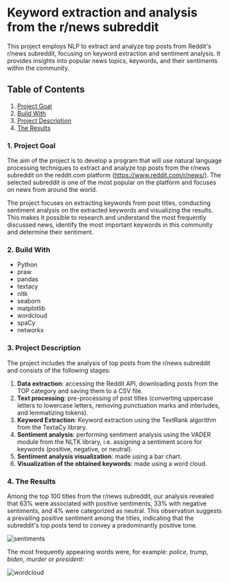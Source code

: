 # Keyword extraction and analysis from the r/news subreddit

This project employs NLP to extract and analyze top posts from Reddit's r/news subreddit, focusing on keyword extraction and sentiment analysis. It provides insights into popular news topics, keywords, and their sentiments within the community.

## Table of Contents
1. [Project Goal](#goal)
2. [Build With](#build)
3. [Project Description](#description)
4. [The Results](#results)

<a name="goal"></a>
### 1. Project Goal

The aim of the project is to develop a program that will use natural language processing techniques to extract and analyze top posts from the r/news subreddit on the reddit.com platform (https://www.reddit.com/r/news/). The selected subreddit is one of the most popular on the platform and focuses on news from around the world. 

The project focuses on extracting keywords from post titles, conducting sentiment analysis on the extracted keywords and visualizing the results. This makes it possible to research and understand the most frequently discussed news, identify the most important keywords in this community and determine their sentiment.


<a name="build"></a>
### 2. Build With

* Python
* praw
* pandas
* textacy
* nltk
* seaborn
* matplotlib
* wordcloud
* spaCy
* networkx


<a name="description"></a>
### 3. Project Description

The project includes the analysis of top posts from the r/news subreddit and consists of the following stages:

1. **Data extraction**: accessing the Reddit API, downloading posts from the TOP category and saving them to a CSV file.
2. **Text processing**: pre-processing of post titles (converting uppercase letters to lowercase letters, removing punctuation marks and interludes, and lemmatizing tokens).
3. **Keyword Extraction**: Keyword extraction using the TextRank algorithm from the TextaCy library.
4. **Sentiment analysis**: performing sentiment analysis using the VADER module from the NLTK library, i.e. assigning a sentiment score for keywords (positive, negative, or neutral).
5. **Sentiment analysis visualization**: made using a bar chart.
6. **Visualization of the obtained keywords**: made using a word cloud.

<a name="results"></a>
### 4. The Results 

Among the top 100 titles from the r/news subreddit, our analysis revealed that 63% were associated with positive sentiments, 33% with negative sentiments, and 4% were categorized as neutral. This observation suggests a prevailing positive sentiment among the titles, indicating that the subreddit's top posts tend to convey a predominantly positive tone.

![sentiments](https://github.com/abrylanska/reddit-text-analysis-sentiment-visualization/assets/58529933/72a7d244-55df-47af-8d78-83194b388700)



The most frequently appearing words were, for example: _police_, _trump_, _biden_, _murder_ or _president_:

![wordcloud](https://github.com/abrylanska/reddit-text-analysis-sentiment-visualization/assets/58529933/2c5534a4-f61a-45d8-ab4e-f8bb99817da4)
